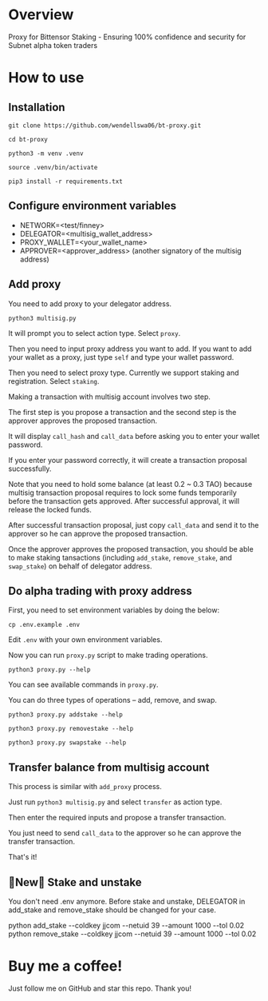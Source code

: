 # Overview

Proxy for Bittensor Staking - Ensuring 100% confidence and security for Subnet alpha token traders

# How to use

## Installation

```git clone https://github.com/wendellswa06/bt-proxy.git```

```cd bt-proxy```

```python3 -m venv .venv```

```source .venv/bin/activate```

```pip3 install -r requirements.txt```

## Configure environment variables

- NETWORK=<test/finney>
- DELEGATOR=<multisig_wallet_address>
- PROXY_WALLET=<your_wallet_name>
- APPROVER=<approver_address> (another signatory of the multisig address)

## Add proxy

You need to add proxy to your delegator address.

```python3 multisig.py```

It will prompt you to select action type. Select `proxy`.

Then you need to input proxy address you want to add. If you want to add your wallet as a proxy, just type `self` and type your wallet password.

Then you need to select proxy type. Currently we support staking and registration. Select `staking`.

Making a transaction with multisig account involves two step.

The first step is you propose a transaction and the second step is the approver approves the proposed transaction.

It will display `call_hash` and `call_data` before asking you to enter your wallet password.

If you enter your password correctly, it will create a transaction proposal successfully.

Note that you need to hold some balance (at least 0.2 ~ 0.3 TAO) because multisig transaction proposal requires to lock some funds temporarily before the transaction gets approved. After successful approval, it will release the locked funds.

After successful transaction proposal, just copy `call_data` and send it to the approver so he can approve the proposed transaction.

Once the approver approves the proposed transaction, you should be able to make staking tansactions (including `add_stake`, `remove_stake`, and `swap_stake`) on behalf of delegator address.

## Do alpha trading with proxy address

First, you need to set environment variables by doing the below:

```cp .env.example .env```

Edit `.env` with your own environment variables.

Now you can run `proxy.py` script to make trading operations.

```python3 proxy.py --help```

You can see available commands in `proxy.py`.

You can do three types of operations – add, remove, and swap.

```python3 proxy.py addstake --help```

```python3 proxy.py removestake --help```

```python3 proxy.py swapstake --help```

## Transfer balance from multisig account

This process is similar with `add_proxy` process.

Just run `python3 multisig.py` and select `transfer` as action type.

Then enter the required inputs and propose a transfer transaction.

You just need to send `call_data` to the approver so he can approve the transfer transaction.

That's it!

## 🎉New🎉 Stake and unstake
You don't need .env anymore.
Before stake and unstake, DELEGATOR in add_stake and remove_stake should be changed for your case.

python add_stake --coldkey jjcom --netuid 39 --amount 1000 --tol 0.02
python remove_stake --coldkey jjcom --netuid 39 --amount 1000 --tol 0.02

# Buy me a coffee!

Just follow me on GitHub and star this repo. Thank you!

